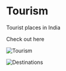 # Tourism
Tourist places in India

Check out here

![Tourism](https://user-images.githubusercontent.com/34181144/114352546-9eae9b00-9b89-11eb-95f8-dde53b7ac7d2.jpg)

![Destinations](https://user-images.githubusercontent.com/34181144/112489326-5a0ebb80-8da4-11eb-8dbb-681edbe515c7.gif)
